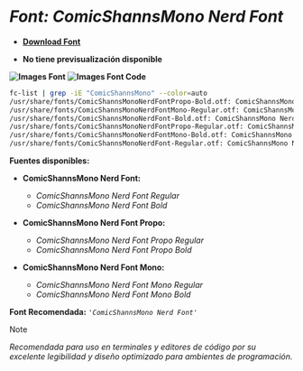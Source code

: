<!-- Autor: Daniel Benjamin Perez Morales -->
<!-- GitHub: https://github.com/DanielBenjaminPerezMoralesDev13 -->
<!-- Gitlab: https://gitlab.com/DanielBenjaminPerezMoralesDev13 -->
<!-- Correo electrónico: danielperezdev@proton.me -->

# ***Font: ComicShannsMono Nerd Font***

- **[Download Font](https://github.com/ryanoasis/nerd-fonts/releases/download/v3.2.1/ComicShannsMono.zip "https://github.com/ryanoasis/nerd-fonts/releases/download/v3.2.1/ComicShannsMono.zip")**

- **No tiene previsualización disponible**

**![Images Font](../../Fonts/ComicShannsMono%20Nerd%20Font.png "Fonts/ComicShannsMono Nerd Font.png")**
**![Images Font Code](../../Font%20Images%20Code/ComicShannsMono%20Nerd%20Font%20Code.png "Font Images Code/ComicShannsMono Nerd Font Code.png")**

```bash
fc-list | grep -iE "ComicShannsMono" --color=auto
/usr/share/fonts/ComicShannsMonoNerdFontPropo-Bold.otf: ComicShannsMono Nerd Font Propo:style=Bold
/usr/share/fonts/ComicShannsMonoNerdFontMono-Regular.otf: ComicShannsMono Nerd Font Mono:style=Regular
/usr/share/fonts/ComicShannsMonoNerdFont-Bold.otf: ComicShannsMono Nerd Font:style=Bold
/usr/share/fonts/ComicShannsMonoNerdFontPropo-Regular.otf: ComicShannsMono Nerd Font Propo:style=Regular
/usr/share/fonts/ComicShannsMonoNerdFontMono-Bold.otf: ComicShannsMono Nerd Font Mono:style=Bold
/usr/share/fonts/ComicShannsMonoNerdFont-Regular.otf: ComicShannsMono Nerd Font:style=Regular
```

**Fuentes disponibles:**

- **ComicShannsMono Nerd Font:**
  - *ComicShannsMono Nerd Font Regular*
  - *ComicShannsMono Nerd Font Bold*

- **ComicShannsMono Nerd Font Propo:**
  - *ComicShannsMono Nerd Font Propo Regular*
  - *ComicShannsMono Nerd Font Propo Bold*

- **ComicShannsMono Nerd Font Mono:**
  - *ComicShannsMono Nerd Font Mono Regular*
  - *ComicShannsMono Nerd Font Mono Bold*

**Font Recomendada:** *`'ComicShannsMono Nerd Font'`*

> [!NOTE]
> *Recomendada para uso en terminales y editores de código por su excelente legibilidad y diseño optimizado para ambientes de programación.*
